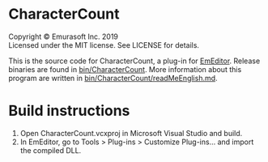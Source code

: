 # CharacterCount
Copyright © Emurasoft Inc. 2019<br>
Licensed under the MIT license. See LICENSE for details.

This is the source code for CharacterCount, a plug-in for [EmEditor](https://www.emeditor.com/). Release binaries are found in [bin/CharacterCount](bin/CharacterCount). More information about this program are written in [bin/CharacterCount/readMeEnglish.md](bin/CharacterCount1/readMeEnglish.md).

# Build instructions
1. Open CharacterCount.vcxproj in Microsoft Visual Studio and build.
2. In EmEditor, go to Tools > Plug-ins > Customize Plug-ins... and import the compiled DLL.